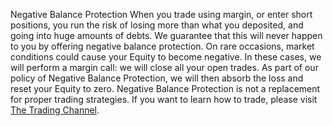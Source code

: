 Negative Balance Protection
    When you trade using margin, or enter short positions, you run the risk of losing more than what you deposited, and going into huge amounts of debts.
    We guarantee that this will never happen to you by offering negative balance protection.
    On rare occasions, market conditions could cause your Equity to become negative. In these cases, we will perform a margin call: we will close all your open trades. As part of our policy of Negative Balance Protection, we will then absorb the loss and reset your Equity to zero.
	Negative Balance Protection is not a replacement for proper trading strategies. If you want to learn how to trade, please visit [The Trading Channel](https://www.youtube.com/channel/UCGL9ubdGcvZh_dvSV2z1hoQ).
		